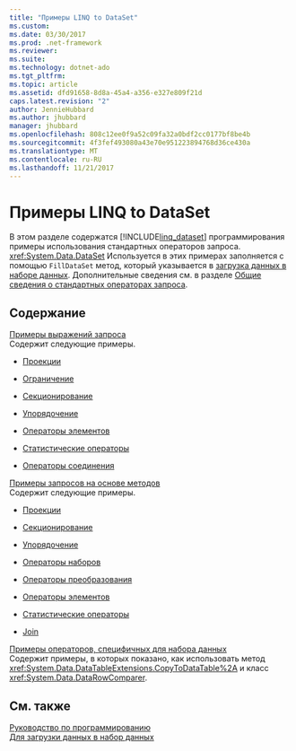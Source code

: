 ```yaml
---
title: "Примеры LINQ to DataSet"
ms.custom: 
ms.date: 03/30/2017
ms.prod: .net-framework
ms.reviewer: 
ms.suite: 
ms.technology: dotnet-ado
ms.tgt_pltfrm: 
ms.topic: article
ms.assetid: dfd91658-8d8a-45a4-a356-e327e809f21d
caps.latest.revision: "2"
author: JennieHubbard
ms.author: jhubbard
manager: jhubbard
ms.openlocfilehash: 808c12ee0f9a52c09fa32a0bdf2cc0177bf8be4b
ms.sourcegitcommit: 4f3fef493080a43e70e951223894768d36ce430a
ms.translationtype: MT
ms.contentlocale: ru-RU
ms.lasthandoff: 11/21/2017
---
```

# <a name="linq-to-dataset-examples"></a>Примеры LINQ to DataSet
В этом разделе содержатся [!INCLUDE[linq_dataset](../../../../includes/linq-dataset-md.md)] программирования примеры использования стандартных операторов запроса. <xref:System.Data.DataSet> Используется в этих примерах заполняется с помощью `FillDataSet` метод, который указывается в [загрузка данных в наборе данных](../../../../docs/framework/data/adonet/loading-data-into-a-dataset.md). Дополнительные сведения см. в разделе [Общие сведения о стандартных операторах запроса](http://msdn.microsoft.com/library/24cda21e-8af8-4632-b519-c404a839b9b2).  
  
## <a name="in-this-section"></a>Содержание  
 [Примеры выражений запроса](../../../../docs/framework/data/adonet/query-expression-examples-linq-to-dataset.md)  
 Содержит следующие примеры.  
  
-   [Проекции](../../../../docs/framework/data/adonet/query-expression-syntax-examples-projection-linq-to-dataset.md)  
  
-   [Ограничение](../../../../docs/framework/data/adonet/query-expression-syntax-examples-restriction-linq-to-dataset.md)  
  
-   [Секционирование](../../../../docs/framework/data/adonet/query-expression-syntax-examples-partitioning.md)  
  
-   [Упорядочение](../../../../docs/framework/data/adonet/query-expression-syntax-examples-ordering-linq-to-dataset.md)  
  
-   [Операторы элементов](../../../../docs/framework/data/adonet/query-expression-syntax-examples-element-operators.md)  
  
-   [Статистические операторы](../../../../docs/framework/data/adonet/query-expression-syntax-examples-aggregate-operators.md)  
  
-   [Операторы соединения](../../../../docs/framework/data/adonet/query-expression-syntax-examples-join-operators.md)  
  
 [Примеры запросов на основе методов](../../../../docs/framework/data/adonet/method-based-query-examples-linq-to-dataset.md)  
 Содержит следующие примеры.  
  
-   [Проекции](../../../../docs/framework/data/adonet/method-based-query-syntax-examples-projection.md)  
  
-   [Секционирование](../../../../docs/framework/data/adonet/method-based-query-syntax-examples-partitioning-linq.md)  
  
-   [Упорядочение](../../../../docs/framework/data/adonet/method-based-query-syntax-examples-ordering-linq-to-dataset.md)  
  
-   [Операторы наборов](../../../../docs/framework/data/adonet/method-based-query-syntax-examples-set-operators.md)  
  
-   [Операторы преобразования](../../../../docs/framework/data/adonet/method-based-query-syntax-examples-conversion-operators.md)  
  
-   [Операторы элементов](../../../../docs/framework/data/adonet/method-based-query-syntax-examples-element-operators.md)  
  
-   [Статистические операторы](../../../../docs/framework/data/adonet/method-based-query-syntax-examples-aggregate-operators.md)  
  
-   [Join](../../../../docs/framework/data/adonet/method-based-query-syntax-examples-join-linq-to-dataset.md)  
  
 [Примеры операторов, специфичных для набора данных](../../../../docs/framework/data/adonet/dataset-specific-operator-examples-linq-to-dataset.md)  
 Содержит примеры, в которых показано, как использовать метод <xref:System.Data.DataTableExtensions.CopyToDataTable%2A> и класс <xref:System.Data.DataRowComparer>.  
  
## <a name="see-also"></a>См. также  
 [Руководство по программированию](../../../../docs/framework/data/adonet/programming-guide-linq-to-dataset.md)  
 [Для загрузки данных в набор данных](../../../../docs/framework/data/adonet/loading-data-into-a-dataset.md)
